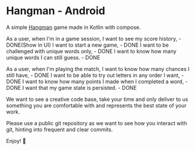 # Hangman - Android
A simple [Hangman](https://en.wikipedia.org/wiki/Hangman_(game)) game made in Kotlin with compose.


As a user, when I'm in a game session,
I want to see my score history, - DONE(Show in UI)
I want to start a new game, - DONE
I want to be challenged with unique words only, - DONE
I want to know how many unique words I can still guess. - DONE

As a user, when I'm playing the match,
I want to know how many chances I still have, - DONE
I want to be able to try out letters in any order I want, - DONE
I want to know how many points I made when I completed a word, - DONE
I want that my game state is persisted. - DONE

We want to see a creative code base, take your time and only deliver to us something you are comfortable with and represents the best state of your work.

Please use a public git repository as we want to see how you interact with git, hinting into frequent and clear commits.

Enjoy! 🥳
